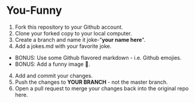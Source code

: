 # You-Funny

1. Fork this repository to your Github account.
2. Clone your forked copy to your local computer. 
2. Create a branch and name it joke-"**your name here**".
3. Add a jokes.md with your favorite joke.

- BONUS: Use some Github flavored markdown - i.e. Github emojies.
- BONUS: Add a funny image :hankey:.

4. Add and commit your changes.
5. Push the changes to **YOUR BRANCH** - not the master branch. 
6. Open a pull request to merge your changes back into the original repo here. 


